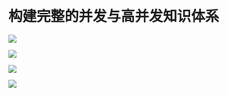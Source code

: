 # 构建完整的并发与高并发知识体系

![](https://upload-images.jianshu.io/upload_images/4685968-92447a24b4f8cf38.png?imageMogr2/auto-orient/strip%7CimageView2/2/w/1240)

![](https://upload-images.jianshu.io/upload_images/4685968-6fc1465c0b063ef8.png?imageMogr2/auto-orient/strip%7CimageView2/2/w/1240)

![](https://upload-images.jianshu.io/upload_images/4685968-7fd306f9bc9b4bec.png?imageMogr2/auto-orient/strip%7CimageView2/2/w/1240)


![](https://upload-images.jianshu.io/upload_images/4685968-76a236d781f7dee7.png?imageMogr2/auto-orient/strip%7CimageView2/2/w/1240)
